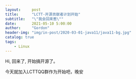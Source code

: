 ```yaml
---
layout:     post
title:      "LCTT-开源贡献者计划开始"
subtitle:   "\"我会回来惹\""
date:       2021-05-10 5:00:00
author:     "Gordon"
header-img: "img/in-post/2020-03-01-java11/java11-bg.jpg"
catalog: true
tags:
    - Linux
---
```


Hi, 回来了, 开始搞开源了。

今天就加入LCTTQQ群作为开始吧，晚安

